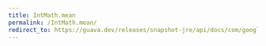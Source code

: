 ```yaml
---
title: IntMath.mean
permalink: /IntMath.mean/
redirect_to: https://guava.dev/releases/snapshot-jre/api/docs/com/google/common/math/IntMath.html#mean-int-int-
---
```


